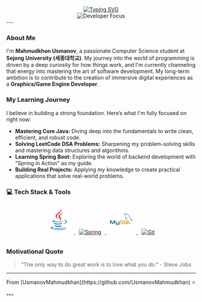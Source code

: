 <div align="center">
    <a href="https://github.com/UsmanovMahmudkhan">
        <img src="https://readme-typing-svg.demolab.com?font=Fira+Code&pause=1000&random=false&width=435&separator=%3C&lines=Welcome+to+Mahmudkhon%27s+GitHub+Profile%3CSystem.out.println(%22Hello+World%22);" alt="Typing SVG" />
    </a>
</div>

<div align="center">
    <img src="https://media.giphy.com/media/xUPGcsP46KhmfF1b6w/giphy.gif" alt="Developer Focus" height="240px" />
</div>
---

###  About Me

I'm **Mahmudkhon Usmanov**, a passionate Computer Science student at **Sejong University (세종대학교)**. My journey into the world of programming is driven by a deep curiosity for how things work, and I'm currently channeling that energy into mastering the art of software development. My long-term ambition is to contribute to the creation of immersive digital experiences as a **Graphics/Game Engine Developer**.

###  My Learning Journey

I believe in building a strong foundation. Here’s what I'm fully focused on right now:

*   **Mastering Core Java:** Diving deep into the fundamentals to write clean, efficient, and robust code.
*   **Solving LeetCode DSA Problems:** Sharpening my problem-solving skills and mastering data structures and algorithms.
*   **Learning Spring Boot:** Exploring the world of backend development with "Spring in Action" as my guide.
*   **Building Real Projects:** Applying my knowledge to create practical applications that solve real-world problems.

### 💻 Tech Stack & Tools
<div align="center">
    <a href="https://www.java.com" target="_blank" rel="noreferrer">
        <img src="https://raw.githubusercontent.com/devicons/devicon/master/icons/java/java-original.svg" alt="Java" width="60" height="60" style="margin: 10px;" />
    </a>
    <a href="https://spring.io/" target="_blank" rel="noreferrer">
        <img src="https://www.vectorlogo.zone/logos/springio/springio-icon.svg" alt="Spring" width="60" height="60" style="margin: 10px;" />
    </a>
    <a href="https://www.mysql.com/" target="_blank" rel="noreferrer">
        <img src="https://raw.githubusercontent.com/devicons/devicon/master/icons/mysql/mysql-original-wordmark.svg" alt="MySQL" width="60" height="60" style="margin: 10px;" />
    </a>
    <a href="https://git-scm.com/" target="_blank" rel="noreferrer">
        <img src="https://www.vectorlogo.zone/logos/git-scm/git-scm-icon.svg" alt="Git" width="60" height="60" style="margin: 10px;" />
    </a>
</div>



###  Motivational Quote

> "The only way to do great work is to love what you do." - Steve Jobs

---

<p align="center"> From [UsmanovMahmudkhan](https://github.com/UsmanovMahmudkhan) ⭐️</p>
"""


